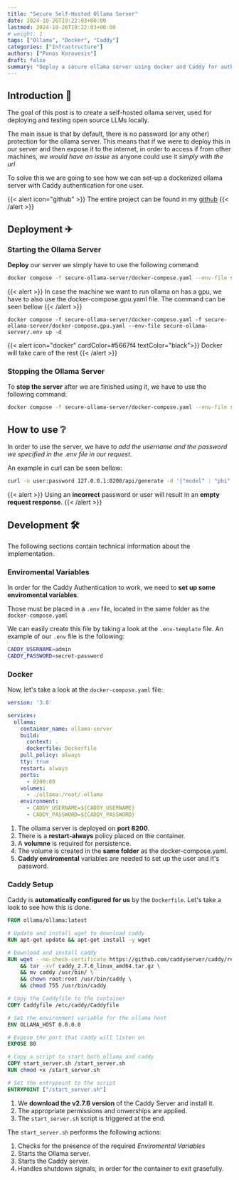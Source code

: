 ```yaml
---
title: "Secure Self-Hosted Ollama Server"
date: 2024-10-26T19:22:03+00:00
lastmod: 2024-10-26T19:22:03+00:00
# weight: 1
tags: ["Ollama", "Docker", "Caddy"]
categories: ["Infrastructure"]
authors: ["Panos Korovesis"]
draft: false
summary: "Deploy a secure ollama server using docker and Caddy for authentication"
---
```


## Introduction 🔎

The goal of this post is to create a self-hosted ollama server, used for deploying and testing open source LLMs locally.

The main issue is that by default, there is no password (or any other) protection for the ollama server. This means that if we were to deploy this in our server and then expose it to the internet, in order to access if from other machines, _we would have an issue_ as anyone could use it _simply with the url_

To solve this we are going to see how we can set-up a dockerized ollama server with Caddy authentication for one user.

{{< alert icon="github" >}}
The entire project can be found in my [github](https://github.com/panoskorovesis/secure-ollama-server)
{{< /alert >}}

## Deployment ✈

### Starting the Ollama Server

__Deploy__ our server we simply have to use the following command:

```bash
docker compose -f secure-ollama-server/docker-compose.yaml --env-file secure-ollama-server/.env up -d
```

{{< alert >}}
In case the machine we want to run ollama on has a gpu, we have to also use the docker-compose.gpu.yaml file. The command can be seen bellow
{{< /alert >}}

```
docker compose -f secure-ollama-server/docker-compose.yaml -f secure-ollama-server/docker-compose.gpu.yaml --env-file secure-ollama-server/.env up -d
```

{{< alert icon="docker" cardColor=#5667f4 textColor="black">}}
Docker will take care of the rest
{{< /alert >}}

### Stopping the Ollama Server

To __stop the server__ after we are finished using it, we have to use the following command:

```bash
docker compose -f secure-ollama-server/docker-compose.yaml --env-file secure-ollama-server/.env down
```

## How to use ❔

In order to use the server, we have to _add the username and the password we specified in the .env file in our request_.

An example in curl can be seen bellow:

```bash
curl -u user:password 127.0.0.1:8200/api/generate -d '{"model" : "phi", "prompt" : "Why is the sky blue?", "stream" : false}'
```

{{< alert >}}
Using an __incorrect__ password or user will result in an __empty request response__.
{{< /alert >}}

## Development 🛠

The following sections contain technical information about the implementation.

### Enviromental Variables

In order for the Caddy Authentication to work, we need to __set up some enviromental variables__.

Those must be placed in a `.env` file, located in the same folder as the `docker-compose.yaml`

We can easily create this file by taking a look at the `.env-template` file. An example of our `.env` file is the following:

```bash
CADDY_USERNAME=admin
CADDY_PASSWORD=secret-password
```

### Docker

Now, let's take a look at the `docker-compose.yaml` file:

```yaml
version: '3.8'

services:
  ollama:
    container_name: ollama-server
    build:
      context: .
      dockerfile: Dockerfile
    pull_policy: always
    tty: true
    restart: always
    ports:
      - 8200:80
    volumes:
      - ./ollama:/root/.ollama
    environment:
      - CADDY_USERNAME=${CADDY_USERNAME}
      - CADDY_PASSWORD=${CADDY_PASSWORD}
```

1. The ollama server is deployed on __port 8200__.
2. There is a __restart-always__ policy placed on the container.
3. A __volumne__ is required for persistence.
4. The volume is created in the __same folder__ as the docker-compose.yaml.
5. __Caddy enviromental__ variables are needed to set up the user and it's password.

### Caddy Setup

Caddy is __automatically configured for us__ by the `Dockerfile`. Let's take a look to see how this is done.

```Dockerfile
FROM ollama/ollama:latest

# Update and install wget to download caddy
RUN apt-get update && apt-get install -y wget

# Download and install caddy
RUN wget --no-check-certificate https://github.com/caddyserver/caddy/releases/download/v2.7.6/caddy_2.7.6_linux_amd64.tar.gz \
    && tar -xvf caddy_2.7.6_linux_amd64.tar.gz \
    && mv caddy /usr/bin/ \
    && chown root:root /usr/bin/caddy \
    && chmod 755 /usr/bin/caddy

# Copy the Caddyfile to the container
COPY Caddyfile /etc/caddy/Caddyfile

# Set the environment variable for the ollama host
ENV OLLAMA_HOST 0.0.0.0

# Expose the port that caddy will listen on
EXPOSE 80

# Copy a script to start both ollama and caddy
COPY start_server.sh /start_server.sh
RUN chmod +x /start_server.sh

# Set the entrypoint to the script
ENTRYPOINT ["/start_server.sh"]
```

1. We __download the v2.7.6 version__ of the Caddy Server and install it.
2. The appropriate permissions and onwerships are applied.
3. The `start_server.sh` script is triggered at the end.

The `start_server.sh` performs the following actions:

1. Checks for the presence of the required _Enviromental Variables_
2. Starts the Ollama server.
3. Starts the Caddy server.
4. Handles shutdown signals, in order for the container to exit grasefully.